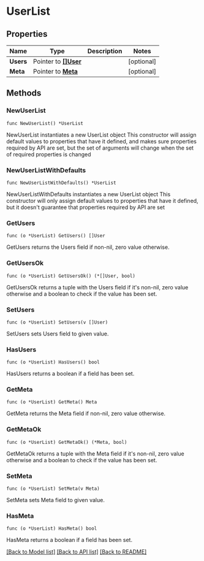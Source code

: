 # UserList

## Properties

Name | Type | Description | Notes
------------ | ------------- | ------------- | -------------
**Users** | Pointer to [**[]User**](User.md) |  | [optional] 
**Meta** | Pointer to [**Meta**](Meta.md) |  | [optional] 

## Methods

### NewUserList

`func NewUserList() *UserList`

NewUserList instantiates a new UserList object
This constructor will assign default values to properties that have it defined,
and makes sure properties required by API are set, but the set of arguments
will change when the set of required properties is changed

### NewUserListWithDefaults

`func NewUserListWithDefaults() *UserList`

NewUserListWithDefaults instantiates a new UserList object
This constructor will only assign default values to properties that have it defined,
but it doesn't guarantee that properties required by API are set

### GetUsers

`func (o *UserList) GetUsers() []User`

GetUsers returns the Users field if non-nil, zero value otherwise.

### GetUsersOk

`func (o *UserList) GetUsersOk() (*[]User, bool)`

GetUsersOk returns a tuple with the Users field if it's non-nil, zero value otherwise
and a boolean to check if the value has been set.

### SetUsers

`func (o *UserList) SetUsers(v []User)`

SetUsers sets Users field to given value.

### HasUsers

`func (o *UserList) HasUsers() bool`

HasUsers returns a boolean if a field has been set.

### GetMeta

`func (o *UserList) GetMeta() Meta`

GetMeta returns the Meta field if non-nil, zero value otherwise.

### GetMetaOk

`func (o *UserList) GetMetaOk() (*Meta, bool)`

GetMetaOk returns a tuple with the Meta field if it's non-nil, zero value otherwise
and a boolean to check if the value has been set.

### SetMeta

`func (o *UserList) SetMeta(v Meta)`

SetMeta sets Meta field to given value.

### HasMeta

`func (o *UserList) HasMeta() bool`

HasMeta returns a boolean if a field has been set.


[[Back to Model list]](../README.md#documentation-for-models) [[Back to API list]](../README.md#documentation-for-api-endpoints) [[Back to README]](../README.md)



